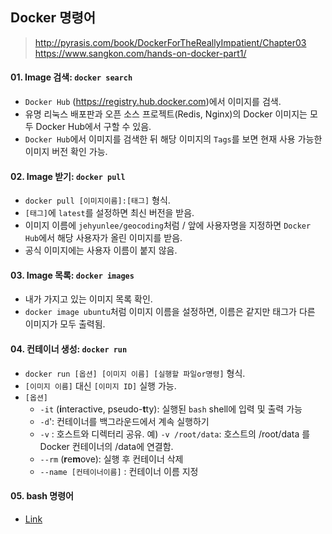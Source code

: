 ## Docker 명령어  
> http://pyrasis.com/book/DockerForTheReallyImpatient/Chapter03  
> https://www.sangkon.com/hands-on-docker-part1/  

#### 01. Image 검색: `docker search`  
- `Docker Hub` (https://registry.hub.docker.com)에서 이미지를 검색.  
- 유명 리눅스 배포판과 오픈 소스 프로젝트(Redis, Nginx)의 Docker 이미지는 모두 Docker Hub에서 구할 수 있음.  
- `Docker Hub`에서 이미지를 검색한 뒤 해당 이미지의 `Tags`를 보면 현재 사용 가능한 이미지 버전 확인 가능.  

#### 02. Image 받기: `docker pull`  
- `docker pull [이미지이름]:[태그]` 형식.  
- `[태그]`에 `latest`를 설정하면 최신 버전을 받음.  
- 이미지 이름에 `jehyunlee/geocoding`처럼 / 앞에 사용자명을 지정하면 `Docker Hub`에서 해당 사용자가 올린 이미지를 받음.  
- 공식 이미지에는 사용자 이름이 붙지 않음.  

#### 03. Image 목록: `docker images`  
- 내가 가지고 있는 이미지 목록 확인.  
- `docker image ubuntu`처럼 이미지 이름을 설정하면, 이름은 같지만 태그가 다른 이미지가 모두 출력됨.  

#### 04. 컨테이너 생성: `docker run`  
- `docker run [옵션] [이미지 이름] [실행할 파일or명령]` 형식.
- `[이미지 이름]` 대신 `[이미지 ID]` 실행 가능.  
- `[옵션]`  
  * `-it` (**i**nteractive, pseudo-**t**ty): 실행된 `bash` shell에 입력 및 출력 가능  
  * `-d`': 컨테이너를 백그라운드에서 계속 실행하기 
  * `-v` : 호스트와 디렉터리 공유. 예) `-v /root/data`: 호스트의 /root/data 를 Docker 컨테이너의 /data에 연결함.  
  * `--rm` (**r**e**m**ove): 실행 후 컨테이너 삭제 
  * `--name [컨테이너이름]` : 컨테이너 이름 지정  
  
#### 05. bash 명령어
- [Link](http://pyrasis.com/book/DockerForTheReallyImpatient/Chapter04)
